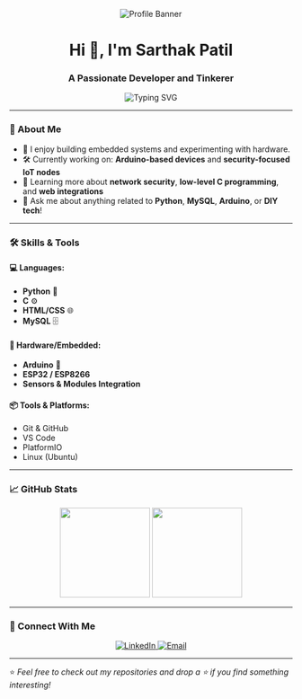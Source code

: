 <p align="center">
  <img src="https://raw.githubusercontent.com/maurodesouza/profile-readme-generator/main/public/banner-3.png" alt="Profile Banner" />
</p>
<h1 align="center">Hi 👋, I'm Sarthak Patil</h1>
<h3 align="center">A Passionate Developer and Tinkerer</h3>

<p align="center">
  <img src="https://readme-typing-svg.herokuapp.com?font=Fira+Code&size=22&pause=1000&center=true&vCenter=true&width=435&lines=I+build+cool+things+with+code;Lover+of+tech+and+DIY+hardware;Always+learning+new+skills" alt="Typing SVG" />
</p>

---

### 🚀 About Me

- 🧠 I enjoy building embedded systems and experimenting with hardware.
- 🛠️ Currently working on: **Arduino-based devices** and **security-focused IoT nodes**
- 🌱 Learning more about **network security**, **low-level C programming**, and **web integrations**
- 💬 Ask me about anything related to **Python**, **MySQL**, **Arduino**, or **DIY tech**!

---

### 🛠️ Skills & Tools

#### 💻 Languages:
- **Python** 🐍
- **C** ⚙️
- **HTML/CSS** 🌐
- **MySQL** 🗄️

#### 🔧 Hardware/Embedded:
- **Arduino** 🔌
- **ESP32 / ESP8266**
- **Sensors & Modules Integration**

#### 📦 Tools & Platforms:
- Git & GitHub
- VS Code
- PlatformIO
- Linux (Ubuntu)

---

### 📈 GitHub Stats

<p align="center">
  <img src="https://github-readme-stats.vercel.app/api?username=SarthakHackss&show_icons=true&theme=github_dark" height="160"/>
  <img src="https://github-readme-stats.vercel.app/api/top-langs/?username=SarthakHackss&layout=compact&theme=github_dark" height="160"/>
</p>

---

### 🔗 Connect With Me

<p align="center">
  <a href="https://www.linkedin.com/in/sarthakpatil19/" target="_blank">
    <img src="https://img.shields.io/badge/LinkedIn-blue?logo=linkedin&style=for-the-badge" alt="LinkedIn" />
  </a>
  <a href="mailto:sarthak1963@gmail.com">
    <img src="https://img.shields.io/badge/Email-D14836?logo=gmail&style=for-the-badge&logoColor=white" alt="Email" />
  </a>
</p>

---

⭐️ *Feel free to check out my repositories and drop a ⭐️ if you find something interesting!*
